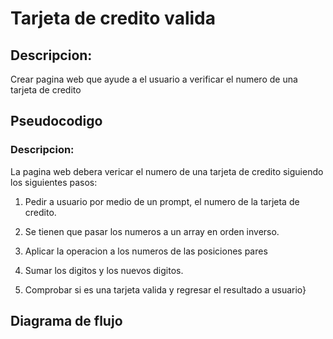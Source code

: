  # Tarjeta de credito valida

 ## Descripcion:

 Crear pagina web que ayude a el usuario a verificar el numero de una tarjeta de credito

## Pseudocodigo

### Descripcion:

 La pagina web debera vericar el numero de una tarjeta de credito siguiendo los siguientes pasos:

1. Pedir a usuario por medio de un prompt, el numero de la tarjeta de credito.  

2. Se tienen que pasar los numeros a un array en orden inverso.

3. Aplicar la operacion a los numeros de las posiciones pares

4. Sumar los digitos y los nuevos digitos.

5. Comprobar si es una tarjeta valida y regresar el resultado a usuario}

## Diagrama de flujo
